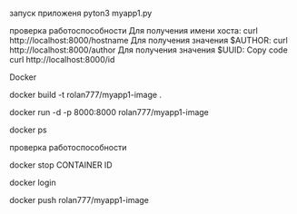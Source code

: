 запуск приложеня
pyton3 myapp1.py

проверка работоспособности
Для получения имени хоста:
curl http://localhost:8000/hostname
Для получения значения $AUTHOR:
curl http://localhost:8000/author
Для получения значения $UUID:
Copy code
curl http://localhost:8000/id

Docker

docker build -t rolan777/myapp1-image .

docker run -d -p 8000:8000 rolan777/myapp1-image

docker ps

проверка работоспособности

docker stop CONTAINER ID

docker login

docker push rolan777/myapp1-image

